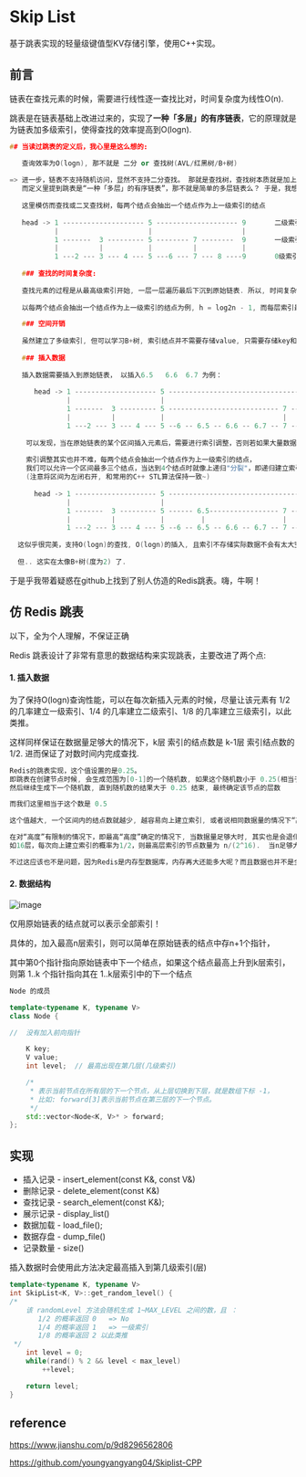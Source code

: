 # Skip List

基于跳表实现的轻量级键值型KV存储引擎，使用C++实现。

## 前言
链表在查找元素的时候，需要进行线性逐一查找比对，时间复杂度为线性O(n). 

跳表是在链表基础上改进过来的，实现了**一种「多层」的有序链表**，它的原理就是为链表加多级索引，使得查找的效率提高到O(logn).

```C++
## 当读过跳表的定义后，我心里是这么想的:

   查询效率为O(logn), 那不就是 二分 or 查找树(AVL/红黑树/B+树)
   
=> 进一步，链表不支持随机访问，显然不支持二分查找。 那就是查找树，查找树本质就是加上一层层索引，
   而定义里提到跳表是“一种「多层」的有序链表”，那不就是简单的多层链表么？ 于是，我想到了下面这幅图所示的数据结构
   
   这里模仿而查找或二叉查找树，每两个结点会抽出一个结点作为上一级索引的结点
   
   head -> 1 -------------------- 5 -------------------- 9       二级索引
           |                      |                      |  
           1 -------  3 --------- 5 -------- 7 --------  9       一级索引
           |          |           |          |           | 
           1 ---2 --- 3 --- 4 --- 5 ---6 --- 7 --- 8 ----9       0级索引(原始链表)
  
   ### 查找的时间复杂度:
   
   查找元素的过程是从最高级索引开始, 一层一层遍历最后下沉到原始链表. 所以, 时间复杂度 = 索引的高度 * 每层索引遍历元素的个数
   
   以每两个结点会抽出一个结点作为上一级索引的结点为例, h = log2n - 1, 而每层索引最多比较3次, 因此查询效率为 O(logn). 

   ### 空间开销
   
   虽然建立了多级索引, 但可以学习B+树, 索引结点并不需要存储value, 只需要存储key和执行下一个结点及下一级结点的地址值(指针)就好了.
   
   ### 插入数据
   
   插入数据需要插入到原始链表， 以插入6.5   6.6  6.7 为例：
   
      head -> 1 -------------------- 5 --------------------------------------- 9       二级索引
              |                      |                                         |  
              1 -------  3 --------- 5 --------------------------- 7 --------- 9       一级索引
              |          |           |                             |           | 
              1 ---2 --- 3 --- 4 --- 5 --6 -- 6.5 -- 6.6 -- 6.7 -- 7 --- 8 ----9       0级索引(原始链表)
    
    可以发现，当在原始链表的某个区间插入元素后，需要进行索引调整，否则若如果大量数据全部插入到同一个区间后，会退化成线性查找
    
    索引调整其实也并不难，每两个结点会抽出一个结点作为上一级索引的结点，
    我们可以允许一个区间最多三个结点，当达到4个结点时就像上递归"分裂"，即递归建立索引结点. 如图  
    (注意将区间为左闭右开, 和常用的C++ STL算法保持一致~)
    
      head -> 1 -------------------- 5 --------------------------------------- 9       二级索引
              |                      |                                         |  
              1 -------  3 --------- 5 ------ 6.5----------------- 7 --------- 9       一级索引
              |          |           |         |                   |           | 
              1 ---2 --- 3 --- 4 --- 5 --6 -- 6.5 -- 6.6 -- 6.7 -- 7 --- 8 ----9       0级索引(原始链表)
    
  这似乎很完美，支持O(logn)的查找, O(logn)的插入, 且索引不存储实际数据不会有太大空间开销
  
  但.. 这实在太像B+树(度为2) 了.  
```

于是乎我带着疑惑在github上找到了别人仿造的Redis跳表。嗨，牛啊！

## 仿 Redis 跳表
以下，全为个人理解，不保证正确

Redis 跳表设计了非常有意思的数据结构来实现跳表，主要改进了两个点:

#### 1. 插入数据

为了保持O(logn)查询性能，可以在每次新插入元素的时候，尽量让该元素有 1/2 的几率建立一级索引、1/4 的几率建立二级索引、1/8 的几率建立三级索引，以此类推。

这样同样保证在数据量足够大的情况下，k层 索引的结点数是 k-1层 索引结点数的 1/2.  进而保证了对数时间内完成查找.

```C++
Redis的跳表实现，这个值设置的是0.25。 
即跳表在创建节点时候, 会生成范围为[0-1]的一个随机数, 如果这个随机数小于 0.25(相当于概率 25%), 那么层数就增加 1 层,
然后继续生成下一个随机数, 直到随机数的结果大于 0.25 结束, 最终确定该节点的层数

而我们这里相当于这个数是 0.5 

这个值越大, 一个区间内的结点数就越少, 越容易向上建立索引, 或者说相同数据量的情况下“高度”越高。 反之亦然

在对“高度”有限制的情况下，即最高“高度”确定的情况下, 当数据量足够大时, 其实也是会退化成线性查找。
如16层，每次向上建立索引的概率为1/2，则最高层索引的节点数量为 n/(2^16).  当n足够大时，2^16的作用就很小了。

不过这应该也不是问题，因为Redis是内存型数据库，内存再大还能多大呢？而且数据也并不是全放在一台主机。
```

#### 2. 数据结构

![image](https://user-images.githubusercontent.com/49873642/167986826-272c424d-92ac-4d17-aedd-8a01c201cd7b.png)

仅用原始链表的结点就可以表示全部索引！

具体的，加入最高n层索引，则可以简单在原始链表的结点中存n+1个指针，

其中第0个指针指向原始链表中下一个结点，如果这个结点最高上升到k层索引，则第 1..k 个指针指向其在 1..k层索引中的下一个结点

```C++
Node 的成员

template<typename K, typename V>
class Node {

//  没有加入前向指针

    K key;
    V value;
    int level;  // 最高出现在第几层(几级索引)

    /*
     * 表示当前节点在所有层的下一个节点，从上层切换到下层，就是数组下标 -1，
     * 比如: forward[3]表示当前节点在第三层的下一个节点。
     */
    std::vector<Node<K, V>* > forward;
};

```

## 实现

* 插入记录 - insert_element(const K&, const V&)
* 删除记录 - delete_element(const K&)
* 查找记录 - search_element(const K&);
* 展示记录 - display_list()
* 数据加载 - load_file();
* 数据存盘 - dump_file()
* 记录数量 - size()

插入数据时会使用此方法决定最高插入到第几级索引(层)
```C++
template<typename K, typename V>
int SkipList<K, V>::get_random_level() {
/*
    该 randomLevel 方法会随机生成 1~MAX_LEVEL 之间的数，且 ：
       1/2 的概率返回 0   => No
       1/4 的概率返回 1   => 一级索引
       1/8 的概率返回 2 以此类推
 */
    int level = 0;
    while(rand() % 2 && level < max_level) 
        ++level;

    return level;
}
```

## reference

https://www.jianshu.com/p/9d8296562806

https://github.com/youngyangyang04/Skiplist-CPP

